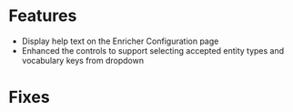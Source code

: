 # Features
- Display help text on the Enricher Configuration page
- Enhanced the controls to support selecting accepted entity types and vocabulary keys from dropdown

# Fixes